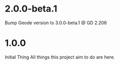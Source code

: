 # 2.0.0-beta.1
Bump Geode version to 3.0.0-beta.1 @ GD 2.206
# 1.0.0
Initial Thing
All things this project aim to do are here.
